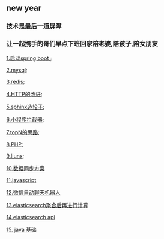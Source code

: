 ## new year

### 技术是最后一道屏障

### 让一起携手的哥们早点下班回家陪老婆,陪孩子,陪女朋友

[1.启动spring boot ](https://github.com/wulimax/blogs/blob/master/docs/1.md);

[2.mysql](https://github.com/wulimax/blogs/blob/master/docs/mysql/README.md);

[3.redis](https://github.com/wulimax/blogs/blob/master/docs/redis/README.md);

[4.HTTP的改进](https://github.com/wulimax/blogs/blob/master/docs/HTTP/README.md);

[5.sphinx造轮子](https://github.com/wulimax/fs2/blob/master/sphinx/README.md);

[6.小程序拦截器](https://github.com/wulimax/fs2/blob/master/wx/intercepto.js);

[7.topN的思路](https://github.com/wulimax/fs2/blob/master/TopN/README.md);

[8.PHP](https://github.com/wulimax/blogs/blob/master/docs/php/README.md);

[9.liunx](https://github.com/wulimax/blogs/blob/master/docs/liunx/README.md);

[10.数据同步方案](https://github.com/wulimax/blogs/blob/master/docs/maxwell/README.md)

[11.javascript](https://github.com/wulimax/blogs/blob/master/docs/javascript/README.md)

[12.微信自动聊天机器人](https://github.com/wulimax/blogs/blob/master/docs/python/wx_user.md)

[13.elasticsearch聚合后再进行计算](https://github.com/wulimax/blogs/blob/master/docs/maxwell/ESaggs.md)

[14.elasticsearch api ](https://github.com/wulimax/blogs/blob/master/docs/maxwell/ESapi.md)

[15. java 基础](https://github.com/wulimax/blogs/blob/master/docs/java/README.md)







